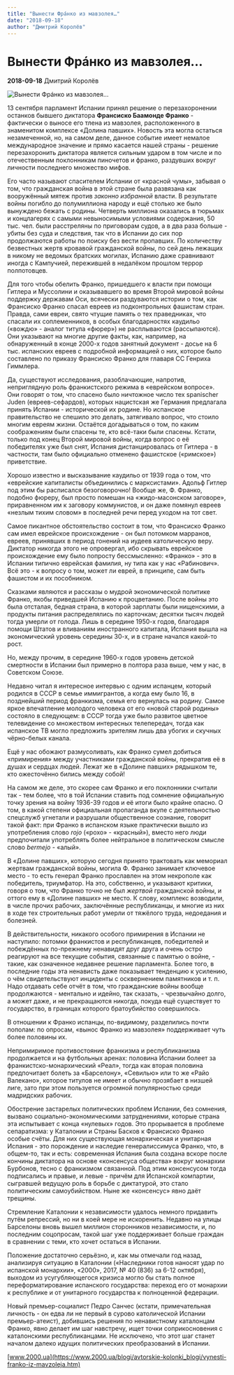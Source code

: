```yaml
---
title: "Вынести Фрáнко из мавзолея…"
date: "2018-09-18"
author: "Дмитрий Королёв"
---
```


# Вынести Фрáнко из мавзолея…

**2018-09-18** Дмитрий Королёв

![Вынести Фрáнко из мавзолея…](http://2000.ua/modules/pages/pictures/1000x1000/16864_6e60ac75fe8f69328d442d901c9447fc_6343.jpg)

13 сентября парламент Испании принял решение о перезахоронении останков бывшего диктатора **Франсиско Баамонде Франко** - фактически о выносе его тлена из мавзолея, расположенного в знаменитом комплексе «Долина павших». Новость эта могла остаться незамеченной, но, на самом деле, данное событие имеет немалое международное значение и прямо касается нашей страны - решение перезахоронить диктатора является сильным ударом в том числе и по отечественным поклонникам пиночетов и франко, раздувших вокруг личности последнего множество мифов.

Его часто называют спасителем Испании от «красной чумы», забывая о том, что гражданская война в этой стране была развязана как вооружённый мятеж против *законно* *избранной* власти. В результате войны погибло до полумиллиона народу и ещё столько же было вынуждено бежать с родины. Четверть миллиона оказались в тюрьмах и концлагерях с самыми невыносимыми условиями содержания, 50 тыс. чел. были расстреляны по приговорам судов, а в два раза больше - убиты без суда и следствия, так что в Испании до сих пор продолжаются работы по поиску без вести пропавших. По количеству безвестных жертв кровавой гражданской войны, по сей день лежащих в никому не ведомых братских могилах, Испанию даже сравнивают иногда с Кампучией, пережившей в недалёком прошлом террор полпотовцев.

Для того чтобы обелить Франко, пришедшего к власти при помощи Гитлера и Муссолини и оказывавшего во время Второй мировой войны поддержку державам Оси, всячески раздуваются истории о том, как Франсиско Франко спасал евреев из подконтрольных фашистам стран. Правда, сами евреи, свято чтущие память о тех праведниках, что спасали их соплеменников, в особых благодарностях каудильо («вождю» - аналог титула «фюрер») не расплываются (рассыпаются). Они указывают на многие другие факты, как, например, на обнаруженный в конце 2000-х годов занятный документ - досье на 6 тыс. испанских евреев с подробной информацией о них, которое было составлено по приказу Франсиско Франко для главаря СС Генриха Гиммлера.

Да, существуют исследования, разоблачающие, напротив, неприглядную роль франкистского режима в «еврейском вопросе». Они говорят о том, что спасено было ничтожное число тех spanischer Juden (евреев-сефардов), которых нацистская же Германия предлагала принять Испании - исторической их родине. Но испанское правительство не спешило это делать, затягивало вопрос, что стоило многим евреям жизни. Остаётся догадываться о том, по каким соображениям были спасены те, кто всё-таки были спасены. Кстати, только под конец Второй мировой войны, когда вопрос о её победителях уже был снят, Испания дистанцировалась от Гитлера - в частности, там было официально отменено фашистское («римское») приветствие.

Хорошо известно и высказывание каудильо от 1939 года о том, что «еврейские капиталисты объединились с марксистами». Адольф Гитлер под этим бы расписался безоговорочно! Вообще же, Ф. Франко, подобно фюреру, был просто помешан на «жидо-масонском заговоре», приравненном им к заговору коммунистов, и он даже помянул евреев «незлым тихим словом» в последней речи перед уходом на тот свет.

Самое пикантное обстоятельство состоит в том, что Франсиско Франко сам имел еврейское происхождение - он был потомком марранов, евреев, принявших в период гонений на иудеев католическую веру. Диктатор никогда этого не опровергал, ибо скрывать еврейское происхождение ему было попросту бессмысленно: «Франко» - это в Испании типично еврейская фамилия, ну типа как у нас «Рабинович». Всё это - к вопросу о том, может ли еврей, в принципе, сам быть фашистом и их пособником.

Сказками являются и рассказы о мудрой экономической политике Франко, якобы приведшей Испанию к процветанию. После войны это была отсталая, бедная страна, в которой зарплаты были нищенскими, а продукты питания распределялись по карточкам; десятки тысяч людей тогда умерли от голода. Лишь в середине 1950-х годов, благодаря помощи Штатов и вливаниям иностранного капитала, Испания вышла на экономический уровень середины 30-х, и в стране начался какой-то рост.

Но, между прочим, в середине 1960-х годов уровень детской смертности в Испании был примерно в полтора раза выше, чем у нас, в Советском Союзе.

Недавно читал я интересное интервью с одним испанцем, который родился в СССР в семье иммигрантов, а когда ему было 16, в позднейший период франкизма, семья его вернулась на родину. Самое яркое впечатление молодого человека от его «новой старой родины» состояло в следующем: в СССР тогда уже было развитое цветное телевидение со множеством интересных телепередач, тогда как испанское ТВ могло предложить зрителям лишь два убогих и скучных чёрно-белых канала.

Ещё у нас обожают размусоливать, как Франко сумел добиться «примирения» между участниками гражданской войны, прекратив её в душах и сердцах людей. Лежат же в «Долине павших» рядышком те, кто ожесточённо бились между собой!

На самом же деле, это скорее сам Франко и его поклонники считали так - тем более, что в той Испании ставить под сомнение официальную точку зрения на войну 1936-39 годов и её итоги было крайне опасно. О том, в какой степени официальная пропаганда вкупе с деятельностью спецслужб угнетали и разрушали общественное сознание, говорит такой факт: при Франко в испанском языке практически вышло из употребления слово *rojo* («рохо» - «красный»), вместо него люди предпочитали употреблять более нейтральное в политическом смысле слово *bermejo* - «алый».

В «Долине павших», которую сегодня принято трактовать как мемориал жертвам гражданской войны, могила Ф. Франко занимает ключевое место - то есть генерал Франко прославлен на этом некрополе как победитель, триумфатор. На это, собственно, и указывают критики, говоря о том, что Франко точно не был *жертвой* гражданской войны, и оттого ему в «Долине павших» не место. К слову, комплекс возводили, в числе прочих рабочих, заключённые республиканцы, и многие из них в ходе тех строительных работ умерли от тяжёлого труда, недоедания и болезней.

В действительности, никакого особого примирения в Испании не наступило: потомки франкистов и республиканцев, победителей и побеждённых по-прежнему ненавидят друг друга и очень остро реагируют на все текущие события, связанные с памятью о войне, - такие, как означенное недавнее решение парламента. Более того, в последние годы эта ненависть даже показывает тенденцию к усилению, о чём свидетельствуют инциденты с осквернением памятников и т. п. Надо отдавать себе отчёт в том, что гражданские войны вообще продолжаются - ментально и идейно, так сказать, - чрезвычайно долго, а может даже, и не прекращаются никогда, покуда ещё существует то государство, в границах которого братоубийство совершилось.

В отношении к Франко испанцы, по-видимому, разделились почти пополам: по опросам, «вынос Франко из мавзолея» поддерживает чуть более половины их.

Непримиримое противостояние франкизма и республиканизма продолжается и на футбольных аренах: половина Испании болеет за франкистско-монархический «Реал», тогда как вторая половина предпочитает болеть за «Барселону», «Севилью» или то же «Райо Валекано», которое титулов не имеет и обычно прозябает в низшей лиге, зато при этом пользуется огромной популярностью среди мадридских рабочих.

Обострение застарелых политических проблем Испании, без сомнения, вызвано социально-экономическими затруднениями, которые страна эта испытывает с конца «нулевых» годов. Это прорывается в проблеме сепаратизма: у Каталонии и Страны Басков к Франсиско Франко особые счёты. Для них существующая монархическая и унитарная Испания - это порождение и наследие генералиссимуса Франко, что, в общем-то, так и есть: современная Испания была создана вскоре после кончины диктатора на основе «консенсуса общества» вокруг монархии Бурбонов, тесно с франкизмом связанной. Под этим консенсусом тогда подписались и правые, и левые - причём для Испанской компартии, сыгравшей ведущую роль в борьбе с диктатурой, это стало политическим самоубийством. Ныне же «консенсус» явно даёт трещины.

Стремление Каталонии к независимости удалось немного придавить путём репрессий, но ни в коей мере не искоренить. Недавно на улицы Барселоны вновь вышел миллион сторонников независимости, и, по последним соцопросам, такой шаг уже поддерживает больше граждан в сравнении с теми, кто хочет остаться в Испании.

Положение достаточно серьёзно, и, как мы отмечали год назад, анализируя ситуацию в Каталонии («Наследники готов наносят удар по испанской монархии», «2000», 2017, № 40 (836) за 6-12 октября), выходом из усугубляющегося кризиса могло бы стать полное переформатирование испанского государства: переход его от монархии к республике и от унитарного государства к полноценной федерации.

Новый премьер-социалист Педро Санчес (кстати, примечательная личность - он едва ли не первый в сурово католической Испании премьер-атеист), добившись решения по ненавистному каталонцам Франко, явно делает им шаг навстречу, ищет точки соприкосновения с каталонскими республиканцами. Не исключено, что этот шаг станет началом далеко идущих политических преобразований в Испании.

[www.2000.ua](https://www.2000.ua/blogi/avtorskie-kolonki_blogi/vynesti-franko-iz-mavzoleja.htm)